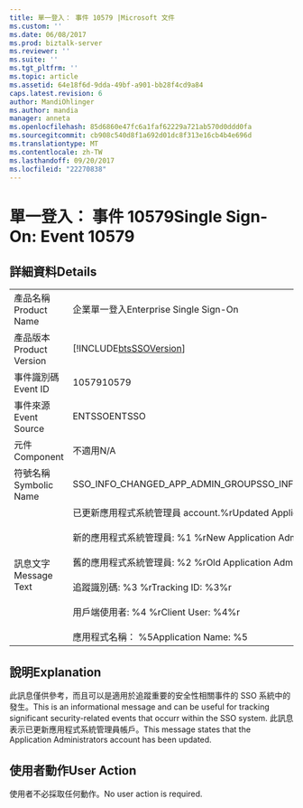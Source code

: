 ```yaml
---
title: 單一登入： 事件 10579 |Microsoft 文件
ms.custom: ''
ms.date: 06/08/2017
ms.prod: biztalk-server
ms.reviewer: ''
ms.suite: ''
ms.tgt_pltfrm: ''
ms.topic: article
ms.assetid: 64e18f6d-9dda-49bf-a901-bb28f4cd9a84
caps.latest.revision: 6
author: MandiOhlinger
ms.author: mandia
manager: anneta
ms.openlocfilehash: 85d6860e47fc6a1faf62229a721ab570d0ddd0fa
ms.sourcegitcommit: cb908c540d8f1a692d01dc8f313e16cb4b4e696d
ms.translationtype: MT
ms.contentlocale: zh-TW
ms.lasthandoff: 09/20/2017
ms.locfileid: "22270838"
---
```

# <a name="single-sign-on-event-10579"></a><span data-ttu-id="9ccd6-102">單一登入： 事件 10579</span><span class="sxs-lookup"><span data-stu-id="9ccd6-102">Single Sign-On: Event 10579</span></span>
## <a name="details"></a><span data-ttu-id="9ccd6-103">詳細資料</span><span class="sxs-lookup"><span data-stu-id="9ccd6-103">Details</span></span>  
  
|||  
|-|-|  
|<span data-ttu-id="9ccd6-104">產品名稱</span><span class="sxs-lookup"><span data-stu-id="9ccd6-104">Product Name</span></span>|<span data-ttu-id="9ccd6-105">企業單一登入</span><span class="sxs-lookup"><span data-stu-id="9ccd6-105">Enterprise Single Sign-On</span></span>|  
|<span data-ttu-id="9ccd6-106">產品版本</span><span class="sxs-lookup"><span data-stu-id="9ccd6-106">Product Version</span></span>|[!INCLUDE[btsSSOVersion](../includes/btsssoversion-md.md)]|  
|<span data-ttu-id="9ccd6-107">事件識別碼</span><span class="sxs-lookup"><span data-stu-id="9ccd6-107">Event ID</span></span>|<span data-ttu-id="9ccd6-108">10579</span><span class="sxs-lookup"><span data-stu-id="9ccd6-108">10579</span></span>|  
|<span data-ttu-id="9ccd6-109">事件來源</span><span class="sxs-lookup"><span data-stu-id="9ccd6-109">Event Source</span></span>|<span data-ttu-id="9ccd6-110">ENTSSO</span><span class="sxs-lookup"><span data-stu-id="9ccd6-110">ENTSSO</span></span>|  
|<span data-ttu-id="9ccd6-111">元件</span><span class="sxs-lookup"><span data-stu-id="9ccd6-111">Component</span></span>|<span data-ttu-id="9ccd6-112">不適用</span><span class="sxs-lookup"><span data-stu-id="9ccd6-112">N/A</span></span>|  
|<span data-ttu-id="9ccd6-113">符號名稱</span><span class="sxs-lookup"><span data-stu-id="9ccd6-113">Symbolic Name</span></span>|<span data-ttu-id="9ccd6-114">SSO_INFO_CHANGED_APP_ADMIN_GROUP</span><span class="sxs-lookup"><span data-stu-id="9ccd6-114">SSO_INFO_CHANGED_APP_ADMIN_GROUP</span></span>|  
|<span data-ttu-id="9ccd6-115">訊息文字</span><span class="sxs-lookup"><span data-stu-id="9ccd6-115">Message Text</span></span>|<span data-ttu-id="9ccd6-116">已更新應用程式系統管理員 account.%r</span><span class="sxs-lookup"><span data-stu-id="9ccd6-116">Updated Application Administrators account.%r</span></span><br /><br /> <span data-ttu-id="9ccd6-117">新的應用程式系統管理員: %1 %r</span><span class="sxs-lookup"><span data-stu-id="9ccd6-117">New Application Administrators: %1%r</span></span><br /><br /> <span data-ttu-id="9ccd6-118">舊的應用程式系統管理員: %2 %r</span><span class="sxs-lookup"><span data-stu-id="9ccd6-118">Old Application Administrators: %2%r</span></span><br /><br /> <span data-ttu-id="9ccd6-119">追蹤識別碼: %3 %r</span><span class="sxs-lookup"><span data-stu-id="9ccd6-119">Tracking ID: %3%r</span></span><br /><br /> <span data-ttu-id="9ccd6-120">用戶端使用者: %4 %r</span><span class="sxs-lookup"><span data-stu-id="9ccd6-120">Client User: %4%r</span></span><br /><br /> <span data-ttu-id="9ccd6-121">應用程式名稱： %5</span><span class="sxs-lookup"><span data-stu-id="9ccd6-121">Application Name: %5</span></span>|  
  
## <a name="explanation"></a><span data-ttu-id="9ccd6-122">說明</span><span class="sxs-lookup"><span data-stu-id="9ccd6-122">Explanation</span></span>  
 <span data-ttu-id="9ccd6-123">此訊息僅供參考，而且可以是適用於追蹤重要的安全性相關事件的 SSO 系統中的發生。</span><span class="sxs-lookup"><span data-stu-id="9ccd6-123">This is an informational message and can be useful for tracking significant security-related events that occurr within the SSO system.</span></span> <span data-ttu-id="9ccd6-124">此訊息表示已更新應用程式系統管理員帳戶。</span><span class="sxs-lookup"><span data-stu-id="9ccd6-124">This message states that the Application Administrators account has been updated.</span></span>  
  
## <a name="user-action"></a><span data-ttu-id="9ccd6-125">使用者動作</span><span class="sxs-lookup"><span data-stu-id="9ccd6-125">User Action</span></span>  
 <span data-ttu-id="9ccd6-126">使用者不必採取任何動作。</span><span class="sxs-lookup"><span data-stu-id="9ccd6-126">No user action is required.</span></span>
